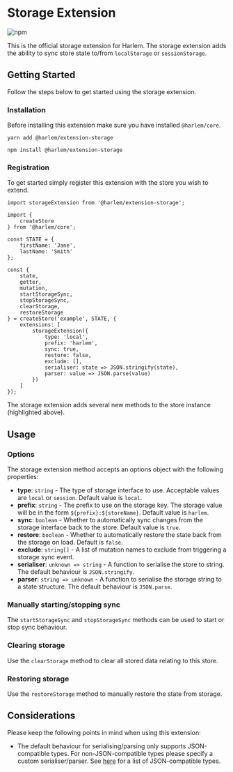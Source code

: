 # Storage Extension

![npm](https://img.shields.io/npm/v/@harlem/extension-storage)

This is the official storage extension for Harlem. The storage extension adds the ability to sync store state to/from `localStorage` or `sessionStorage`.

## Getting Started

Follow the steps below to get started using the storage extension.

### Installation

Before installing this extension make sure you have installed `@harlem/core`.

<CodeGroup>
  <CodeGroupItem title="YARN" active>

```bash:no-line-numbers
yarn add @harlem/extension-storage
```

  </CodeGroupItem>

  <CodeGroupItem title="NPM">

```bash:no-line-numbers
npm install @harlem/extension-storage
```

  </CodeGroupItem>
</CodeGroup>

### Registration

To get started simply register this extension with the store you wish to extend.

```typescript{16-19,22-29}
import storageExtension from '@harlem/extension-storage';

import {
    createStore
} from '@harlem/core';

const STATE = {
    firstName: 'Jane',
    lastName: 'Smith'
};

const {
    state,
    getter,
    mutation,
    startStorageSync,
    stopStorageSync,
    clearStorage,
    restoreStorage
} = createStore('example', STATE, {
    extensions: [
        storageExtension({
            type: 'local',
            prefix: 'harlem',
            sync: true,
            restore: false,
            exclude: [],
            serialiser: state => JSON.stringify(state),
            parser: value => JSON.parse(value)
        })
    ]
});
```

The storage extension adds several new methods to the store instance (highlighted above).


## Usage

### Options
The storage extension method accepts an options object with the following properties:
- **type**: `string` - The type of storage interface to use. Acceptable values are `local` or `session`. Default value is `local`.
- **prefix**: `string` - The prefix to use on the storage key. The storage value will be in the form `${prefix}:${storeName}`. Default value is `harlem`.
- **sync**: `boolean` - Whether to automatically sync changes from the storage interface back to the store. Default value is `true`.
- **restore**: `boolean` - Whether to automatically restore the state back from the storage on load. Default is `false`.
- **exclude**: `string[]` - A list of mutation names to exclude from triggering a storage sync event.
- **serialiser**: `unknown => string` - A function to serialise the store to string. The default behaviour is `JSON.stringify`.
- **parser**: `string => unknown` - A function to serialise the storage string to a state structure. The default behaviour is `JSON.parse`.

### Manually starting/stopping sync
The `startStorageSync` and `stopStorageSync` methods can be used to start or stop sync behaviour.


### Clearing storage
Use the `clearStorage` method to clear all stored data relating to this store.

### Restoring storage
Use the `restoreStorage` method to manually restore the state from storage.

## Considerations
Please keep the following points in mind when using this extension:

- The default behaviour for serialising/parsing only supports JSON-compatible types. For non-JSON-compatible types please specify a custom serialiser/parser. See [here](https://developer.mozilla.org/en-US/docs/Web/JavaScript/Reference/Global_Objects/JSON/stringify#description) for a list of JSON-compatible types.
